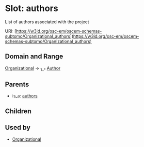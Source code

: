
# Slot: authors

List of authors associated with the project

URI: [https://w3id.org/osc-em/oscem-schemas-subtomo/Organizational_authors](https://w3id.org/osc-em/oscem-schemas-subtomo/Organizational_authors)


## Domain and Range

[Organizational](Organizational.md) &#8594;  <sub>1..\*</sub> [Author](Author.md)

## Parents

 *  is_a: [authors](authors.md)

## Children


## Used by

 * [Organizational](Organizational.md)
